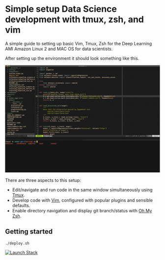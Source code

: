 # Simple setup Data Science development with tmux, zsh, and vim

A simple guide to setting up basic Vim, Tmux, Zsh for the Deep Learning AMI
Amazon Linux 2 and MAC OS for data scientists.

After setting up the environment it should look something like this.

![images/screenshot.png](images/screenshot.png)

There are three aspects to this setup:
- Edit/navigate and run code in the same window simultaneously using
  [Tmux](https://github.com/tmux/tmux/wiki).
- Develop code with [Vim](https://www.vim.org/), configured with popular
  plugins and sensible defaults.
- Enable directory navigation and display git branch/status with [Oh My
  Zsh](https://ohmyz.sh/).

## Getting started

    ./deploy.sh

[![Launch Stack](https://s3.amazonaws.com/cloudformation-examples/cloudformation-launch-stack.png)](https://console.aws.amazon.com/cloudformation/home?#/stacks/new?stackName=data-science-dev-env&templateURL=https://raw.githubusercontent.com/aws-samples/ec2-data-science-vim-tmux-zsh/main/templates/ec2.yml)

